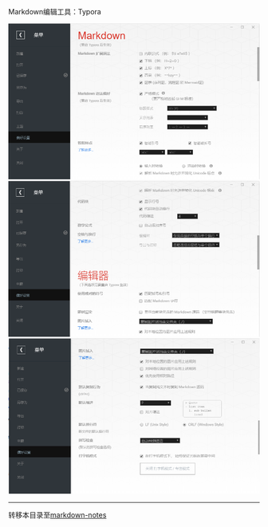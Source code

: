 Markdown编辑工具：Typora

![设置界面-1](typora-setting-1.png)
![设置界面-2](typora-setting-2.png)
![设置界面-3](typora-setting-3.png)

---

转移本目录至[markdown-notes](https://github.com/opsxin/markdown-notes)
